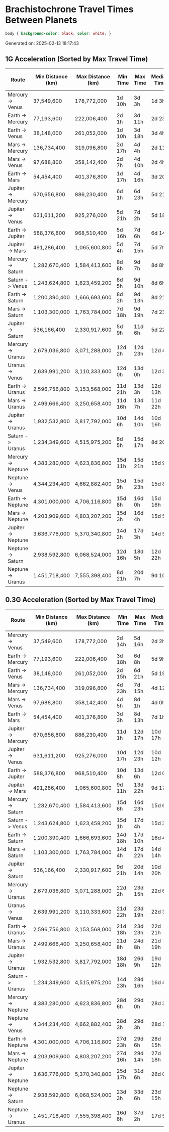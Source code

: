# Brachistochrone Travel Times Between Planets
```css
body { background-color: black; color: white; }
```
Generated on: 2025-02-13 18:17:43

## 1G Acceleration (Sorted by Max Travel Time)
| Route | Min Distance (km) | Max Distance (km) | Min Time | Max Time | Median Time | Max Velocity (km/s) | Delta-v (km/s) |
|-------|------------------|------------------|-----------|-----------|-------------|-------------------|---------------|
| Mercury -> Venus | 37,549,600 | 178,772,000 | 1d 10h | 3d 3h | 1d 3h | 1,324 | 2,647 |
| Earth -> Mercury | 77,193,600 | 222,006,400 | 2d 1h | 3d 11h | 2d 23h | 1,475 | 2,950 |
| Earth -> Venus | 38,148,000 | 261,052,000 | 1d 10h | 3d 18h | 3d 4h | 1,599 | 3,199 |
| Mars -> Mercury | 136,734,400 | 319,096,800 | 2d 17h | 4d 4h | 2d 11h | 1,768 | 3,537 |
| Mars -> Venus | 97,688,800 | 358,142,400 | 2d 7h | 4d 10h | 2d 4h | 1,873 | 3,747 |
| Earth -> Mars | 54,454,400 | 401,376,800 | 1d 17h | 4d 16h | 3d 20h | 1,983 | 3,967 |
| Jupiter -> Mercury | 670,656,800 | 886,230,400 | 6d 1h | 6d 23h | 5d 21h | 2,947 | 5,894 |
| Jupiter -> Venus | 631,611,200 | 925,276,000 | 5d 21h | 7d 2h | 5d 18h | 3,011 | 6,023 |
| Earth -> Jupiter | 588,376,800 | 968,510,400 | 5d 16h | 7d 6h | 6d 14h | 3,081 | 6,162 |
| Jupiter -> Mars | 491,286,400 | 1,065,600,800 | 5d 4h | 7d 15h | 5d 7h | 3,232 | 6,463 |
| Mercury -> Saturn | 1,282,670,400 | 1,584,413,600 | 8d 8h | 9d 7h | 8d 8h | 3,940 | 7,881 |
| Saturn -> Venus | 1,243,624,800 | 1,623,459,200 | 8d 5h | 9d 10h | 8d 6h | 3,989 | 7,977 |
| Earth -> Saturn | 1,200,390,400 | 1,666,693,600 | 8d 2h | 9d 13h | 8d 21h | 4,041 | 8,083 |
| Mars -> Saturn | 1,103,300,000 | 1,763,784,000 | 7d 18h | 9d 19h | 7d 23h | 4,158 | 8,315 |
| Jupiter -> Saturn | 536,166,400 | 2,330,917,600 | 5d 9h | 11d 6h | 5d 22h | 4,779 | 9,559 |
| Mercury -> Uranus | 2,679,036,800 | 3,071,288,000 | 12d 2h | 12d 23h | 12d 4h | 5,486 | 10,972 |
| Uranus -> Venus | 2,639,991,200 | 3,110,333,600 | 12d 0h | 13d 0h | 12d 3h | 5,521 | 11,042 |
| Earth -> Uranus | 2,596,756,800 | 3,153,568,000 | 11d 21h | 13d 3h | 12d 13h | 5,559 | 11,118 |
| Mars -> Uranus | 2,499,666,400 | 3,250,658,400 | 11d 16h | 13d 7h | 11d 22h | 5,644 | 11,288 |
| Jupiter -> Uranus | 1,932,532,800 | 3,817,792,000 | 10d 6h | 14d 10h | 10d 16h | 6,117 | 12,233 |
| Saturn -> Uranus | 1,234,349,600 | 4,515,975,200 | 8d 5h | 15d 17h | 8d 20h | 6,653 | 13,305 |
| Mercury -> Neptune | 4,383,280,000 | 4,623,836,800 | 15d 11h | 15d 21h | 15d 9h | 6,732 | 13,463 |
| Neptune -> Venus | 4,344,234,400 | 4,662,882,400 | 15d 9h | 15d 23h | 15d 8h | 6,760 | 13,520 |
| Earth -> Neptune | 4,301,000,000 | 4,706,116,800 | 15d 8h | 16d 0h | 15d 16h | 6,791 | 13,582 |
| Mars -> Neptune | 4,203,909,600 | 4,803,207,200 | 15d 3h | 16d 4h | 15d 5h | 6,861 | 13,722 |
| Jupiter -> Neptune | 3,636,776,000 | 5,370,340,800 | 14d 2h | 17d 3h | 14d 5h | 7,255 | 14,509 |
| Neptune -> Saturn | 2,938,592,800 | 6,068,524,000 | 12d 16h | 18d 5h | 12d 22h | 7,712 | 15,424 |
| Neptune -> Uranus | 1,451,718,400 | 7,555,398,400 | 8d 21h | 20d 7h | 9d 10h | 8,605 | 17,210 |

## 0.3G Acceleration (Sorted by Max Travel Time)
| Route | Min Distance (km) | Max Distance (km) | Min Time | Max Time | Median Time | Max Velocity (km/s) | Delta-v (km/s) |
|-------|------------------|------------------|-----------|-----------|-------------|-------------------|---------------|
| Mercury -> Venus | 37,549,600 | 178,772,000 | 2d 14h | 5d 16h | 2d 2h | 725 | 1,450 |
| Earth -> Mercury | 77,193,600 | 222,006,400 | 3d 18h | 6d 8h | 5d 9h | 808 | 1,616 |
| Earth -> Venus | 38,148,000 | 261,052,000 | 2d 15h | 6d 21h | 5d 19h | 876 | 1,752 |
| Mars -> Mercury | 136,734,400 | 319,096,800 | 4d 23h | 7d 15h | 4d 12h | 969 | 1,937 |
| Mars -> Venus | 97,688,800 | 358,142,400 | 4d 5h | 8d 1h | 4d 0h | 1,026 | 2,052 |
| Earth -> Mars | 54,454,400 | 401,376,800 | 3d 3h | 8d 13h | 7d 1h | 1,086 | 2,173 |
| Jupiter -> Mercury | 670,656,800 | 886,230,400 | 11d 1h | 12d 17h | 10d 17h | 1,614 | 3,228 |
| Jupiter -> Venus | 631,611,200 | 925,276,000 | 10d 17h | 12d 23h | 10d 12h | 1,649 | 3,299 |
| Earth -> Jupiter | 588,376,800 | 968,510,400 | 10d 8h | 13d 6h | 12d 0h | 1,687 | 3,375 |
| Jupiter -> Mars | 491,286,400 | 1,065,600,800 | 9d 11h | 13d 22h | 9d 17h | 1,770 | 3,540 |
| Mercury -> Saturn | 1,282,670,400 | 1,584,413,600 | 15d 6h | 16d 23h | 15d 6h | 2,158 | 4,317 |
| Saturn -> Venus | 1,243,624,800 | 1,623,459,200 | 15d 1h | 17d 4h | 15d 3h | 2,185 | 4,369 |
| Earth -> Saturn | 1,200,390,400 | 1,666,693,600 | 14d 18h | 17d 10h | 16d 4h | 2,214 | 4,427 |
| Mars -> Saturn | 1,103,300,000 | 1,763,784,000 | 14d 4h | 17d 22h | 14d 14h | 2,277 | 4,554 |
| Jupiter -> Saturn | 536,166,400 | 2,330,917,600 | 9d 21h | 20d 14h | 10d 20h | 2,618 | 5,236 |
| Mercury -> Uranus | 2,679,036,800 | 3,071,288,000 | 22d 2h | 23d 15h | 22d 6h | 3,005 | 6,010 |
| Uranus -> Venus | 2,639,991,200 | 3,110,333,600 | 21d 22h | 23d 19h | 22d 3h | 3,024 | 6,048 |
| Earth -> Uranus | 2,596,756,800 | 3,153,568,000 | 21d 18h | 23d 23h | 22d 21h | 3,045 | 6,090 |
| Mars -> Uranus | 2,499,666,400 | 3,250,658,400 | 21d 8h | 24d 8h | 21d 19h | 3,091 | 6,183 |
| Jupiter -> Uranus | 1,932,532,800 | 3,817,792,000 | 18d 18h | 26d 9h | 19d 12h | 3,350 | 6,701 |
| Saturn -> Uranus | 1,234,349,600 | 4,515,975,200 | 14d 23h | 28d 16h | 16d 4h | 3,644 | 7,288 |
| Mercury -> Neptune | 4,383,280,000 | 4,623,836,800 | 28d 6h | 29d 0h | 28d 3h | 3,687 | 7,374 |
| Neptune -> Venus | 4,344,234,400 | 4,662,882,400 | 28d 3h | 29d 3h | 28d 1h | 3,703 | 7,405 |
| Earth -> Neptune | 4,301,000,000 | 4,706,116,800 | 27d 23h | 29d 6h | 28d 15h | 3,720 | 7,439 |
| Mars -> Neptune | 4,203,909,600 | 4,803,207,200 | 27d 16h | 29d 14h | 27d 18h | 3,758 | 7,516 |
| Jupiter -> Neptune | 3,636,776,000 | 5,370,340,800 | 25d 17h | 31d 6h | 26d 0h | 3,974 | 7,947 |
| Neptune -> Saturn | 2,938,592,800 | 6,068,524,000 | 23d 3h | 33d 6h | 23d 15h | 4,224 | 8,448 |
| Neptune -> Uranus | 1,451,718,400 | 7,555,398,400 | 16d 6h | 37d 2h | 17d 5h | 4,713 | 9,426 |